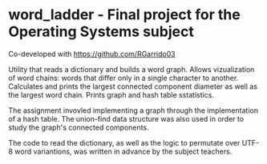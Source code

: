 # word_ladder - Final project for the Operating Systems subject

Co-developed with https://github.com/RGarrido03

Utility that reads a dictionary and builds a word graph. Allows vizualization of word chains: words that differ only in a single character to another.
Calculates and prints the largest connected component diameter as well as the largest word chain. Prints graph and hash table sstatistics.

The assignment invovled implementing a graph through the implementation of a hash table. The union-find data structure was also used in order to
study the graph's connected components.

The code to read the dictionary, as well as the logic to permutate over UTF-8 word variantions, was written in advance by the subject teachers.
